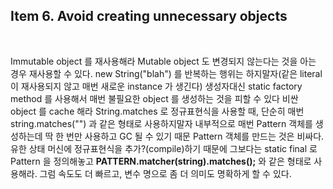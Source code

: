 ## Item 6. Avoid creating unnecessary objects
<br/>

Immutable object 를 재사용해라
Mutable object 도 변경되지 않는다는 것을 아는 경우 재사용할 수 있다.
new String("blah") 를 반복하는 행위는 하지말자(같은 literal 이 재사용되지 않고 매번 새로운 instance 가 생긴다)
생성자대신 static factory method 를 사용해서 매번 불필요한 object 를 생성하는 것을 피할 수 있다
비싼 object 를 cache 해라
String.matches 로 정규표현식을 사용할 때, 단순히 매번 string.matches("*<regular-expression>*") 과 같은 형태로 사용하지말자
내부적으로 매번 Pattern 객체를 생성하는데 딱 한 번만 사용하고 GC 될 수 있기 때문
Pattern 객체를 만드는 것은 비싸다. 유한 상태 머신에 정규표현식을 추가?(compile)하기 때문에
그보다는 static final 로 Pattern 을 정의해놓고 **PATTERN.matcher(string).matches();** 와 같은 형태로 사용해라.
그럼 속도도 더 빠르고, 변수 명으로 좀 더 의미도 명확하게 할 수 있다.
